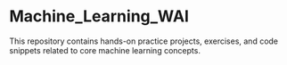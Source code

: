 # Machine_Learning_WAI
This repository contains hands-on practice projects, exercises, and code snippets related to core machine learning concepts.
